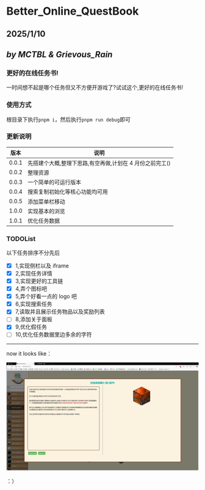 # Better_Online_QuestBook

## 2025/1/10

## _by MCTBL & Grievous_Rain_

### 更好的在线任务书!

一时间想不起是哪个任务但又不方便开游戏了?试试这个,更好的在线任务书!

### 使用方式

根目录下执行`pnpm i`，然后执行`pnpm run debug`即可

### 更新说明

| 版本  | 说明                                                     |
| ----- | -------------------------------------------------------- |
| 0.0.1 | 先搭建个大概,整理下思路,有空再做,计划在 4 月份之前完工() |
| 0.0.2 | 整理资源                                                 |
| 0.0.3 | 一个简单的可运行版本                                     |
| 0.0.4 | 搜索复制初始化等核心功能均可用                           |
| 0.0.5 | 添加菜单栏移动                                           |
| 1.0.0 | 实现基本的浏览                                           |
| 1.0.1 | 优化任务数据                                             |

### TODOList

以下任务排序不分先后

-   [x] 1,实现侧栏以及 iframe
-   [x] 2,实现任务详情
-   [x] 3,实现更好的工具链
-   [x] 4,弄个图标吧
-   [x] 5,弄个好看一点的 logo 吧
-   [x] 6,实现搜索任务
-   [x] 7,读取并且展示任务物品以及奖励列表
-   [ ] 8,添加关于面板
-   [x] 9,优化假任务
-   [ ] 10,优化任务数据里边多余的字符

---

now it looks like：

![now](pic/now.png)

：）

